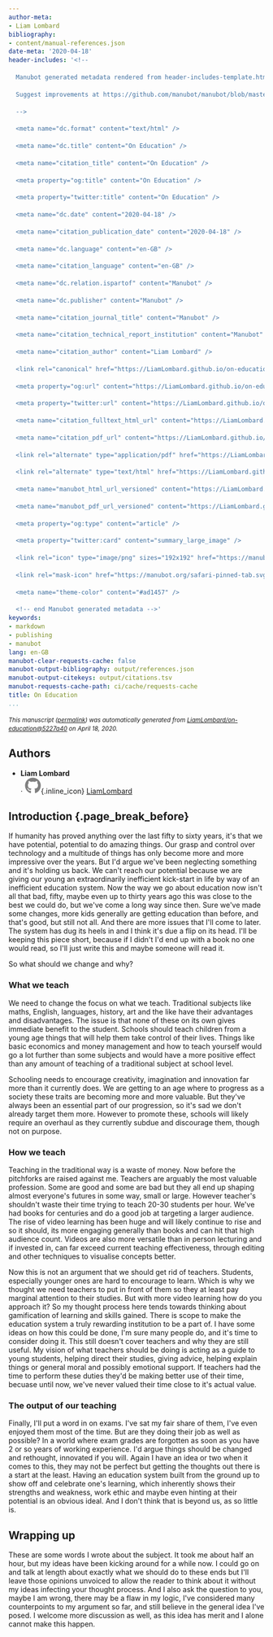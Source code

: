 ```yaml
---
author-meta:
- Liam Lombard
bibliography:
- content/manual-references.json
date-meta: '2020-04-18'
header-includes: '<!--

  Manubot generated metadata rendered from header-includes-template.html.

  Suggest improvements at https://github.com/manubot/manubot/blob/master/manubot/process/header-includes-template.html

  -->

  <meta name="dc.format" content="text/html" />

  <meta name="dc.title" content="On Education" />

  <meta name="citation_title" content="On Education" />

  <meta property="og:title" content="On Education" />

  <meta property="twitter:title" content="On Education" />

  <meta name="dc.date" content="2020-04-18" />

  <meta name="citation_publication_date" content="2020-04-18" />

  <meta name="dc.language" content="en-GB" />

  <meta name="citation_language" content="en-GB" />

  <meta name="dc.relation.ispartof" content="Manubot" />

  <meta name="dc.publisher" content="Manubot" />

  <meta name="citation_journal_title" content="Manubot" />

  <meta name="citation_technical_report_institution" content="Manubot" />

  <meta name="citation_author" content="Liam Lombard" />

  <link rel="canonical" href="https://LiamLombard.github.io/on-education/" />

  <meta property="og:url" content="https://LiamLombard.github.io/on-education/" />

  <meta property="twitter:url" content="https://LiamLombard.github.io/on-education/" />

  <meta name="citation_fulltext_html_url" content="https://LiamLombard.github.io/on-education/" />

  <meta name="citation_pdf_url" content="https://LiamLombard.github.io/on-education/manuscript.pdf" />

  <link rel="alternate" type="application/pdf" href="https://LiamLombard.github.io/on-education/manuscript.pdf" />

  <link rel="alternate" type="text/html" href="https://LiamLombard.github.io/on-education/v/5227a400267bffb790d390501f236f02484b8071/" />

  <meta name="manubot_html_url_versioned" content="https://LiamLombard.github.io/on-education/v/5227a400267bffb790d390501f236f02484b8071/" />

  <meta name="manubot_pdf_url_versioned" content="https://LiamLombard.github.io/on-education/v/5227a400267bffb790d390501f236f02484b8071/manuscript.pdf" />

  <meta property="og:type" content="article" />

  <meta property="twitter:card" content="summary_large_image" />

  <link rel="icon" type="image/png" sizes="192x192" href="https://manubot.org/favicon-192x192.png" />

  <link rel="mask-icon" href="https://manubot.org/safari-pinned-tab.svg" color="#ad1457" />

  <meta name="theme-color" content="#ad1457" />

  <!-- end Manubot generated metadata -->'
keywords:
- markdown
- publishing
- manubot
lang: en-GB
manubot-clear-requests-cache: false
manubot-output-bibliography: output/references.json
manubot-output-citekeys: output/citations.tsv
manubot-requests-cache-path: ci/cache/requests-cache
title: On Education
...
```







<small><em>
This manuscript
([permalink](https://LiamLombard.github.io/on-education/v/5227a400267bffb790d390501f236f02484b8071/))
was automatically generated
from [LiamLombard/on-education@5227a40](https://github.com/LiamLombard/on-education/tree/5227a400267bffb790d390501f236f02484b8071)
on April 18, 2020.
</em></small>

## Authors



+ **Liam Lombard**<br>
    · ![GitHub icon](images/github.svg){.inline_icon}
    [LiamLombard](https://github.com/LiamLombard)<br>
  <small>
  </small>



## Introduction {.page_break_before}


If humanity has proved anything over the last fifty to sixty years, it's that we have potential, potential to do amazing things. Our grasp and control over technology and a multitude of things has only become more and more impressive over the years. But I'd argue we've been neglecting something and it's holding us back. We can't reach our potential because we are giving our young an extraordinarily inefficient kick-start in life by way of an inefficient education system. Now the way we go about education now isn't all that bad, fifty, maybe even up to thirty years ago this was close to the best we could do, but we've come a long way since then. Sure we've made some changes, more kids generally are getting education than before, and that's good, but still not all. And there are more issues that I'll come to later. The system has dug its heels in and I think it's due a flip on its head. I'll be keeping this piece short, because if I didn't I'd end up with a book no one would read, so I'll just write this and maybe someone will read it.

So what should we change and why?

### What we teach

We need to change the focus on what we teach.
Traditional subjects like maths, English, languages, history, art and the like have their advantages and disadvantages.
The issue is that none of these on its own gives immediate benefit to the student.
Schools should teach children from a young age things that will help them take control of their lives.
Things like basic economics and money management and how to teach yourself would go a lot further than some subjects and would have a more positive effect than any amount of teaching of a traditional subject at school level.

Schooling needs to encourage creativity, imagination and innovation far more than it currently does.
We are getting to an age where to progress as a society these traits are becoming more and more valuable.
But they've always been an essential part of our progression, so it's sad we don't already target them more.
However to promote these, schools will likely require an overhaul as they currently subdue and discourage them, though not on purpose.


### How we teach

Teaching in the traditional way is a waste of money.
Now before the pitchforks are raised against me.
Teachers are arguably the most valuable profession.
Some are good and some are bad but they all end up shaping almost everyone's futures in some way, small or large.
However teacher's shouldn't waste their time trying to teach 20-30 students per hour.
We've had books for centuries and do a good job at targeting a larger audience.
The rise of video learning has been huge and will likely continue to rise and so it should, its more engaging generally than books and can hit that high audience count.
Videos are also more versatile than in person lecturing and if invested in, can far exceed current teaching effectiveness, through editing and other techniques to visualise concepts better.

Now this is not an argument that we should get rid of teachers.
Students, especially younger ones are hard to encourage to learn.
Which is why we thought we need teachers to put in front of them so they at least pay marginal attention to their studies.
But with more video learning how do you approach it?
So my thought process here tends towards thinking about gamification of learning and skills gained.
There is scope to make the education system a truly rewarding institution to be a part of.
I have some ideas on how this could be done, I'm sure many people do, and it's time to consider doing it.
This still doesn't cover teachers and why they are still useful.
My vision of what teachers should be doing is acting as a guide to young students, helping direct their studies, giving advice, helping explain things or general moral and possibly emotional support.
If teachers had the time to perform these duties they'd be making better use of their time, becuase until now, we've never valued their time close to it's actual value.

### The output of our teaching

Finally, I'll put a word in on exams.
I've sat my fair share of them, I've even enjoyed them most of the time.
But are they doing their job as well as possible?
In a world where exam grades are forgotten as soon as you have 2 or so years of working experience.
I'd argue things should be changed and rethought, innovated if you will.
Again I have an idea or two when it comes to this, they may not be perfect but getting the thoughts out there is a start at the least.
Having an education system built from the ground up to show off and celebrate one's learning, which inherently shows their strengths and weakness, work ethic and maybe even hinting at their potential is an obvious ideal.
And I don't think that is beyond us, as so little is.

## Wrapping up

These are some words I wrote about the subject.
It took me about half an hour, but my ideas have been kicking around for a while now.
I could go on and talk at length about exactly what we should do to these ends but I'll leave those opinions unvoiced to allow the reader to think about it without my ideas infecting your thought process.
And I also ask the question to you, maybe I am wrong, there may be a flaw in my logic, I've considered many counterpoints to my argument so far, and still believe in the general idea I've posed.
I welcome more discussion as well, as this idea has merit and I alone cannot make this happen.


<!-- ## References {.page_break_before} -->

<!-- Explicitly insert bibliography here -->
<div id="refs"></div>
